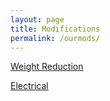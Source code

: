 ```yaml
---
layout: page
title: Modifications
permalink: /ourmods/
---
```


[Weight Reduction](/ourmods/weightreduction)

[Electrical](/ourmods/electrical)
